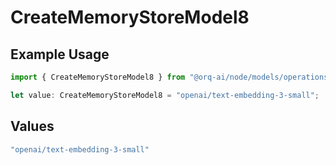# CreateMemoryStoreModel8

## Example Usage

```typescript
import { CreateMemoryStoreModel8 } from "@orq-ai/node/models/operations";

let value: CreateMemoryStoreModel8 = "openai/text-embedding-3-small";
```

## Values

```typescript
"openai/text-embedding-3-small"
```
